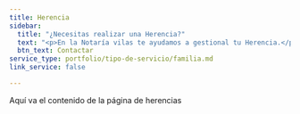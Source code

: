 ```yaml
---
title: Herencia
sidebar:
  title: "¿Necesitas realizar una Herencia?"
  text: "<p>En la Notaría vilas te ayudamos a gestional tu Herencia.</p>"
  btn_text: Contactar
service_type: portfolio/tipo-de-servicio/familia.md
link_service: false

---
```

Aquí va el contenido de la página de herencias